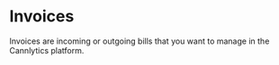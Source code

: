 # Invoices

Invoices are incoming or outgoing bills that you want to manage in the Cannlytics platform.


